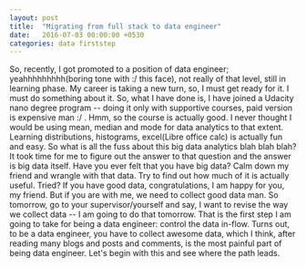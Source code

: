 ```yaml
---
layout: post
title:  "Migrating from full stack to data engineer"
date:   2016-07-03 00:00:00 +0530
categories: data firststep
---
```


So, recently, I got promoted to a position of data engineer; yeahhhhhhhhh(boring tone with :/ this face), not really of that level, still in learning phase. My career is taking a new turn, so, I must get ready for it. I must do something about it. So, what I have done is, I have joined a Udacity nano degree program -- doing it only with supportive courses, paid version is expensive man :/ . Hmm, so the course is actually good. I never thought I would be using mean, median and mode for data analytics to that extent. Learning distributions, histograms, excel(Libre office calc) is actually fun and easy. So what is all the fuss about this big data analytics blah blah blah? It took time for me to figure out the answer to that question and the answer is big data itself. Have you ever felt that you have big data? Calm down my friend and wrangle with that data. Try to find out how much of it is actually useful. Tried? If you have good data, congratulations, I am happy for you, my friend. But if you are with me, we need to collect good data man. So tomorrow, go to your supervisor/yourself and say, I want to revise the way we collect data -- I am going to do that tomorrow. That is the first step I am going to take for being a data engineer: control the data in-flow. Turns out, to be a data engineer, you have to collect awesome data, which I think, after reading many blogs and posts and comments, is the most painful part of being data engineer. Let's begin with this and see where the path leads.